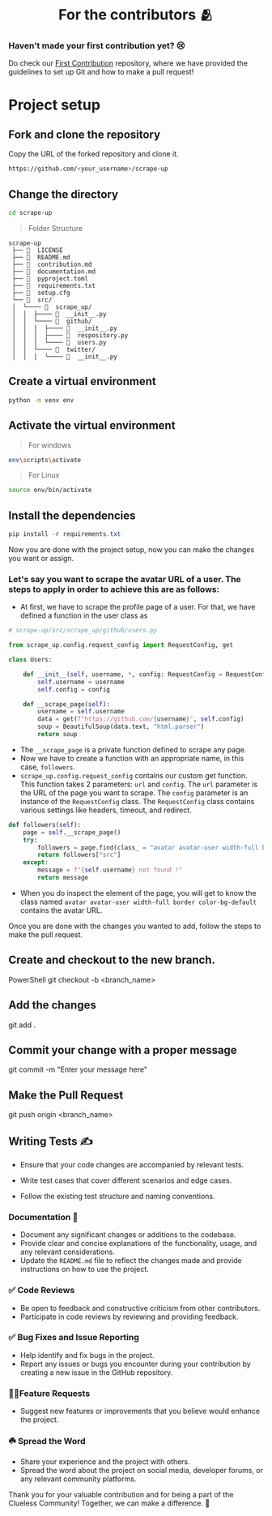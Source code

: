 <h1 align=center> For the contributors 🫂 </h1>

### Haven't made your first contribution yet? 😢

Do check our [First Contribution](https://github.com/Clueless-Community/first-contribution) repository, where we have provided the guidelines to set up Git and how to make a pull request!

# Project setup

## Fork and clone the repository

Copy the URL of the forked repository and clone it.

```bash
https://github.com/<your_username>/scrape-up
```

## Change the directory

```bash
cd scrape-up
```

> Folder Structure

```
scrape-up
 ├── 📄  LICENSE
 ├── 📄  README.md
 ├── 📄  contribution.md
 ├── 📄  documentation.md
 ├── 📄  pyproject.toml
 ├── 📄  requirements.txt
 ├── 📄  setup.cfg
 └── 📂  src/
 │  └──── 📂  scrape_up/
 │  │  ├──── 📄  __init__.py
 │  │  └──── 📂  github/
 │  │  │  ├──── 📄  __init__.py
 │  │  │  ├──── 📄  respository.py
 │  │  │  └──── 📄  users.py
 │  │  └──── 📂  twitter/
 │  │  │  └──── 📄  __init__.py

```

## Create a virtual environment

```bash
python -m venv env
```

## Activate the virtual environment

> For windows

```bash
env\scripts\activate
```

> For Linux

```bash
source env/bin/activate
```

## Install the dependencies

```powershell
pip install -r requirements.txt
```

Now you are done with the project setup, now you can make the changes you want or assign.

### Let's say you want to scrape the avatar URL of a user. The steps to apply in order to achieve this are as follows:

- At first, we have to scrape the profile page of a user. For that, we have defined a function in the user class as

```python
# scrape-up/src/scrape_up/github/users.py

from scrape_up.config.request_config import RequestConfig, get

class Users:

    def __init__(self, username, *, config: RequestConfig = RequestConfig()):
        self.username = username
        self.config = config

    def __scrape_page(self):
        username = self.username
        data = get(f"https://github.com/{username}", self.config)
        soup = BeautifulSoup(data.text, "html.parser")
        return soup
```

- The `__scrape_page` is a private function defined to scrape any page.
- Now we have to create a function with an appropriate name, in this case, `followers`.
- `scrape_up.config.request_config` contains our custom get function. This function takes 2 parameters: `url` and `config`. The `url` parameter is the URL of the page you want to scrape. The `config` parameter is an instance of the `RequestConfig` class. The `RequestConfig` class contains various settings like headers, timeout, and redirect.

```python
def followers(self):
    page = self.__scrape_page()
    try:
        followers = page.find(class_ = "avatar avatar-user width-full border color-bg-default")
        return followers["src"]
    except:
        message = f"{self.username} not found !"
        return message
```

- When you do inspect the element of the page, you will get to know the class named `avatar avatar-user width-full border color-bg-default` contains the avatar URL.

Once you are done with the changes you wanted to add, follow the steps to make the pull request.

## Create and checkout to the new branch.

PowerShell
git checkout -b <branch_name>

## Add the changes

git add .

## Commit your change with a proper message

git commit -m "Enter your message here"

## Make the Pull Request

git push origin <branch_name>

## Writing Tests ✍️

- Ensure that your code changes are accompanied by relevant tests.

- Write test cases that cover different scenarios and edge cases.

- Follow the existing test structure and naming conventions.

### Documentation 📑

- Document any significant changes or additions to the codebase.
- Provide clear and concise explanations of the functionality, usage, and any relevant considerations.
- Update the `README.md` file to reflect the changes made and provide instructions on how to use the project.

### ✅ Code Reviews

- Be open to feedback and constructive criticism from other contributors.
- Participate in code reviews by reviewing and providing feedback.

### ✅ Bug Fixes and Issue Reporting

- Help identify and fix bugs in the project.
- Report any issues or bugs you encounter during your contribution by creating a new issue in the GitHub repository.

### 🚀🚀Feature Requests

- Suggest new features or improvements that you believe would enhance the project.

### ☘️ Spread the Word

- Share your experience and the project with others.
- Spread the word about the project on social media, developer forums, or any relevant community platforms.

Thank you for your valuable contribution and for being a part of the Clueless Community! Together, we can make a difference. 🚀
